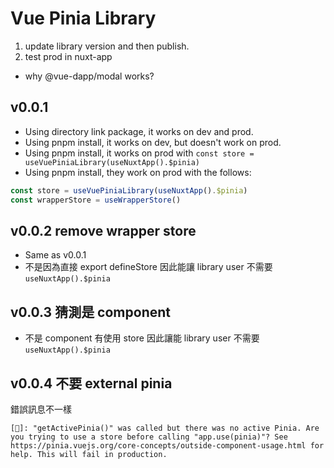 # Vue Pinia Library

1. update library version and then publish.
2. test prod in nuxt-app

- why @vue-dapp/modal works?

## v0.0.1
- Using directory link package, it works on dev and prod.
- Using pnpm install, it works on dev, but doesn't work on prod.
- Using pnpm install, it works on prod with `const store = useVuePiniaLibrary(useNuxtApp().$pinia)`
- Using pnpm install, they work on prod with the follows:
```ts
const store = useVuePiniaLibrary(useNuxtApp().$pinia)
const wrapperStore = useWrapperStore()
```

## v0.0.2 remove wrapper store

- Same as v0.0.1
- 不是因為直接 export defineStore 因此能讓 library user 不需要 `useNuxtApp().$pinia`


## v0.0.3 猜測是 component

- 不是 component 有使用 store 因此讓能 library user 不需要 `useNuxtApp().$pinia`

## v0.0.4 不要 external pinia

錯誤訊息不一樣

```
[🍍]: "getActivePinia()" was called but there was no active Pinia. Are you trying to use a store before calling "app.use(pinia)"? See https://pinia.vuejs.org/core-concepts/outside-component-usage.html for help. This will fail in production.
```
